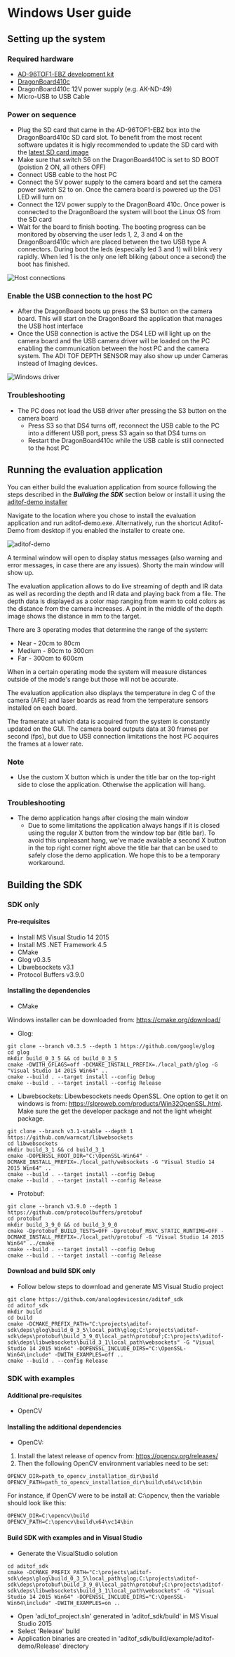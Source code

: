 # Windows User guide

## Setting up the system

### Required hardware
- [AD-96TOF1-EBZ development kit](https://www.analog.com/en/design-center/evaluation-hardware-and-software/evaluation-boards-kits/ad-96tof1-ebz.html)
- [DragonBoard410c](https://www.96boards.org/product/dragonboard410c/)
- DragonBoard410c 12V power supply (e.g. AK-ND-49)
- Micro-USB to USB Cable

### Power on sequence
- Plug the SD card that came in the AD-96TOF1-EBZ box into the DragonBoard410c SD card slot. To benefit from the most recent software updates it is higly recommended to update the SD card with the [latest SD card image](https://github.com/analogdevicesinc/aditof_sdk#supported-embedded-platforms)
- Make sure that switch S6 on the DragonBoard410C is set to SD BOOT (poistion 2 ON, all others OFF)
- Connect USB cable to the host PC
- Connect the 5V power supply to the camera board and set the camera power switch S2 to on. Once the camera board is powered up the DS1 LED will turn on
- Connect the 12V power supply to the DragonBoard 410c. Once power is connected to the DragonBoard the system will boot the Linux OS from the SD card
- Wait for the board to finish booting. The booting progress can be monitored by observing the user leds 1, 2, 3 and 4 on the DragonBoard410c which are placed between the two USB type A connectors. During boot the leds (especially led 3 and 1) will blink very rapidly. When led 1 is the only one left bliking (about once a second) the boot has finished.

![Host connections](https://github.com/analogdevicesinc/aditof_sdk/blob/master/doc/img/db410c_usb.JPG)

### Enable the USB connection to the host PC
- After the DragonBoard boots up press the S3 button on the camera board. This will start on the DragonBoard the application that manages the USB host interface
- Once the USB connection is active the DS4 LED will light up on the camera board and the USB camera driver will be loaded on the PC enabling the communication between the host PC and the camera system. The ADI TOF DEPTH SENSOR may also show up under Cameras instead of Imaging devices.

![Windows driver](https://github.com/analogdevicesinc/aditof_sdk/blob/master/doc/img/windows_db410c_usb.JPG)

### Troubleshooting
 - The PC does not load the USB driver after pressing the S3 button on the camera board
    - Press S3 so that DS4 turns off, reconnect the USB cable to the PC into a different USB port, press S3 again so that DS4 turns on
    - Restart the DragonBoard410c while the USB cable is still connected to the host PC

## Running the evaluation application

You can either build the evaluation application from source following the steps described in the ***Building the SDK*** section below or install it using the [aditof-demo installer](https://github.com/analogdevicesinc/aditof_sdk/releases/latest)

Navigate to the location where you chose to install the evaluation application and run aditof-demo.exe. Alternatively, run the shortcut Aditof-Demo from desktop if you enabled the installer to create one.

![aditof-demo](https://github.com/analogdevicesinc/aditof_sdk/blob/master/doc/img/windows_aditof_demo.jpg)

A terminal window will open to display status messages (also warning and error messages, in case there are any issues). Shorty the main window will show up.

The evaluation application allows to do live streaming of depth and IR data as well as recording the depth and IR data and playing back from a file. The depth data is displayed as a color map ranging from warm to cold colors as the distance from the camera increases. A point in the middle of the depth image shows the distance in mm to the target.

There are 3 operating modes that determine the range of the system:
 - Near - 20cm to 80cm
 - Medium - 80cm to 300cm
 - Far - 300cm to 600cm

When in a certain operating mode the system will measure distances outside of the mode's range but those will not be accurate.

The evaluation application also displays the temperature in deg C of the camera (AFE) and laser boards as read from the temperature sensors installed on each board.

The framerate at which data is acquired from the system is constantly updated on the GUI. The camera board outputs data at 30 frames per second (fps), but due to USB connection limitations the host PC acquires the frames at a lower rate.

### Note
 - Use the custom X button which is under the title bar on the top-right side to close the application. Otherwise the application will hang.

### Troubleshooting
- The demo application hangs after closing the main window
  - Due to some limitations the application always hangs if it is closed using the regular X button from the window top bar (title bar). To avoid this unpleasant hang, we've made available a second X button in the top right corner right above the title bar that can be used to safely close the demo application. We hope this to be a temporary workaround.

## Building the SDK

### SDK only

#### Pre-requisites
* Install MS Visual Studio 14 2015
* Install MS .NET Framework 4.5
* CMake
* Glog v0.3.5
* Libwebsockets v3.1
* Protocol Buffers v3.9.0

#### Installing the dependencies
* CMake

Windows installer can be downloaded from: https://cmake.org/download/

* Glog:
```console
git clone --branch v0.3.5 --depth 1 https://github.com/google/glog
cd glog
mkdir build_0_3_5 && cd build_0_3_5
cmake -DWITH_GFLAGS=off -DCMAKE_INSTALL_PREFIX=./local_path/glog -G "Visual Studio 14 2015 Win64" ..
cmake --build . --target install --config Debug
cmake --build . --target install --config Release
```

* Libwebsockets:
Libewbesockets needs OpenSSL. One option to get it on windows is from: https://slproweb.com/products/Win32OpenSSL.html. Make sure the get the developer package and not the light wheight package.
```console
git clone --branch v3.1-stable --depth 1 https://github.com/warmcat/libwebsockets
cd libwebsockets
mkdir build_3_1 && cd build_3_1
cmake -DOPENSSL_ROOT_DIR="C:\OpenSSL-Win64" -DCMAKE_INSTALL_PREFIX=./local_path/websockets -G "Visual Studio 14 2015 Win64" ..
cmake --build . --target install --config Debug
cmake --build . --target install --config Release
```

* Protobuf:
```console
git clone --branch v3.9.0 --depth 1 https://github.com/protocolbuffers/protobuf
cd protobuf
mkdir build_3_9_0 && cd build_3_9_0
cmake -Dprotobuf_BUILD_TESTS=OFF -Dprotobuf_MSVC_STATIC_RUNTIME=OFF -DCMAKE_INSTALL_PREFIX=./local_path/protobuf -G "Visual Studio 14 2015 Win64" ../cmake
cmake --build . --target install --config Debug
cmake --build . --target install --config Release
```

#### Download and build SDK only
* Follow below steps to download and generate MS Visual Studio project
```console
git clone https://github.com/analogdevicesinc/aditof_sdk
cd aditof_sdk
mkdir build
cd build
cmake -DCMAKE_PREFIX_PATH="C:\projects\aditof-sdk\deps\glog\build_0_3_5\local_path\glog;C:\projects\aditof-sdk\deps\protobuf\build_3_9_0\local_path\protobuf;C:\projects\aditof-sdk\deps\libwebsockets\build_3_1\local_path\websockets" -G "Visual Studio 14 2015 Win64" -DOPENSSL_INCLUDE_DIRS="C:\OpenSSL-Win64\include" -DWITH_EXAMPLES=off ..
cmake --build . --config Release
```

### SDK with examples

#### Additional pre-requisites
* OpenCV

#### Installing the additional dependencies
* OpenCV:
1. Install the latest release of opencv from: https://opencv.org/releases/
2. Then the following OpenCV environment variables need to be set:

```
OPENCV_DIR=path_to_opencv_installation_dir\build
OPENCV_PATH=path_to_opencv_installation_dir\build\x64\vc14\bin
```

For instance, if OpenCV were to be install at: C:\opencv, then the variable should look like this:
```
OPENCV_DIR=C:\opencv\build
OPENCV_PATH=C:\opencv\build\x64\vc14\bin
```

#### Build SDK with examples and in Visual Studio
- Generate the VisualStudio solution
```console
cd aditof_sdk
cmake -DCMAKE_PREFIX_PATH="C:\projects\aditof-sdk\deps\glog\build_0_3_5\local_path\glog;C:\projects\aditof-sdk\deps\protobuf\build_3_9_0\local_path\protobuf;C:\projects\aditof-sdk\deps\libwebsockets\build_3_1\local_path\websockets" -G "Visual Studio 14 2015 Win64" -DOPENSSL_INCLUDE_DIRS="C:\OpenSSL-Win64\include" -DWITH_EXAMPLES=on ..
```
- Open 'adi_tof_project.sln' generated in 'aditof_sdk/build' in MS Visual Studio 2015
- Select 'Release' build
- Application binaries are created in 'aditof_sdk/build/example/aditof-demo/Release' directory
